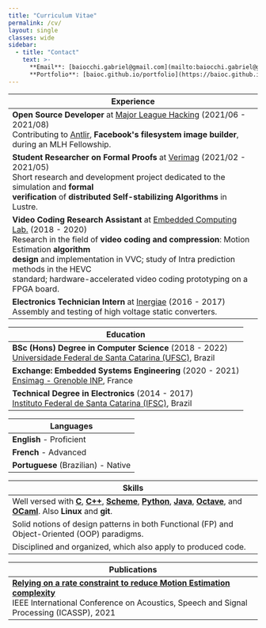 ```yaml
---
title: "Curriculum Vitae"
permalink: /cv/
layout: single
classes: wide
sidebar:
  - title: "Contact"
    text: >-
      **Email**: [baiocchi.gabriel@gmail.com](mailto:baiocchi.gabriel@gmail.com)<br>
      **Portfolio**: [baioc.github.io/portfolio](https://baioc.github.io/portfolio/)<br>
---
```


| Experience |
| ------ |
| **Open Source Developer** at [Major League Hacking](https://fellowship.mlh.io/) (2021/06 - 2021/08)<br>Contributing to [Antlir](https://facebookincubator.github.io/antlir/), **Facebook's filesystem image builder**, during an MLH Fellowship. |
| **Student Researcher on Formal Proofs** at [Verimag](https://www-verimag.univ-grenoble-alpes.fr/) (2021/02 - 2021/05)<br>Short research and development project dedicated to the simulation and **formal <br>verification** of **distributed Self-stabilizing Algorithms** in Lustre. |
| **Video Coding Research Assistant** at [Embedded Computing Lab.](https://eclab.paginas.ufsc.br/) (2018 - 2020)<br>Research in the field of **video coding and compression**: Motion Estimation **algorithm <br>design** and implementation in VVC; study of Intra prediction methods in the HEVC <br>standard; hardware-accelerated video coding prototyping on a FPGA board. |
| **Electronics Technician Intern** at [Inergiae](https://inergiae.com.br/) (2016 - 2017)<br>Assembly and testing of high voltage static converters. |

| Education |
| ------ |
| **BSc (Hons) Degree in Computer Science** (2018 - 2022)<br>[Universidade Federal de Santa Catarina (UFSC)](https://cco.ufsc.br/), Brazil |
| **Exchange: Embedded Systems Engineering** (2020 - 2021)<br>[Ensimag - Grenoble INP](https://ensimag.grenoble-inp.fr/en/education/embedded-systems-and-software-devices), France |
| **Technical Degree in Electronics** (2014 - 2017)<br>[Instituto Federal de Santa Catarina (IFSC)](http://sites.florianopolis.ifsc.edu.br/eletronica/), Brazil |

| Languages |
| ------ |
| **English** - Proficient |
| **French** - Advanced |
| **Portuguese** (Brazilian) - Native |

| Skills |
| ------ |
| Well versed with [**C**](https://gitlab.com/baioc/UGLy), [**C++**](https://gitlab.com/baioc/vtm), [**Scheme**](https://gitlab.com/baioc/paradigms/-/tree/master/Scheme), [**Python**](https://test.pypi.org/project/pygraphs/), [**Java**](https://baioc.github.io/hxdsp/), [**Octave**](https://github.com/baioc/re-multif), and [**OCaml**](https://gricad-gitlab.univ-grenoble-alpes.fr/baiocchg/salut). Also **Linux** and **git**. |
| Solid notions of design patterns in both Functional (FP) and Object-Oriented (OOP) paradigms. |
| Disciplined and organized, which also apply to produced code. |

| Publications |
| ------ |
| [**Relying on a rate constraint to reduce Motion Estimation complexity**](https://doi.org/10.1109/ICASSP39728.2021.9414799)<br>IEEE International Conference on Acoustics, Speech and Signal Processing (ICASSP), 2021 |
